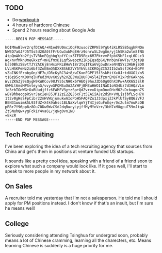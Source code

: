 ## TODO

- ~~Do [workout b](workout.html#workout-b)~~
- 4 hours of hardcore Chinese
- Spend 2 hours reading about Google Ads

```pgp
-----BEGIN PGP MESSAGE-----

hQIMAwBlwr2rqfDCAQ/+N1ed9U0mciOqF9zuso7ZRPNl9YgU4iKLR5SB5qghPNQn
NWEO7aGJFJ5TSs5d20A0tfFrUGw3ubMqEHrz9onrw5L2wgGm/yj1hSKa2wln8fNG
4tpQmAhYo2YjsTVRknEQghbgYpfYCix3TFD5Fqx6M7Pk+vvPfpbX5bF1cqL6DLc3
Wg/nvfMknUmeGkxzf+mHEfmxDILqfSwepzM2IRpEqsdpGX/MnbQnFWwTs/Y3gt8B
bs50BhzSBvtTJYZAC6j8nHsxFKLBHoV18r2tqITka6VgbwDnxeN4Q5Yz3HbHjSDO
LVLHSKPeNz2i6bf3ZoEBmQ5DXX8SkE2VY5YkVLSCKROgZI52IIb2u5sfJKd+BGPV
vZaINKfFrobyOn/HF7u/DRcKyRC34+8/wIKxnFGPF15f3skMitXx0JrtdUXGl/n5
t16zD5crK0OYqlHfed3MUvKOSyh2VZEJWuIUUF04Sl4ZfznrEM8FVIxPdY6AkhoG
WvzZKGZj9sQygH9KWKCov98JY55cNH0x6YHEOj9hoJZD60g0OhX3Pw+AXK6S3ElR
GWMit6msMPSvteynG/vvywGPQMSuOAZAYHFjBMEuHWO1INaD1oNQ4bz7d3HQaVLn
1d3+hTGnWG+OxRUudjffz6EAMFV3y+zSp+QdZv+exDipmDnoOHcM62sDcbugmn7S
wBYBhbecgpRSvrJacIeHJ5JP12zE2ZQJ6xF1t5EAiiAJz2dSM+VMLjsjbfLScH7X
1t2v0gHsSFpCibr22mHVWqjumukwAIoPoH5FAQFZu1J3dpxjZJkPlUfSyBQ6iVFJ
BEN31wuimk5L93fdZ+X4k9ahsc1BLNaXvlqmYjT4IjsGuFoEq+/0cZulm7muRcOB
pRRr7Y96pp8z8Ou70Dw0WvCSd2dqBucyLyjffMyMYoVz+/3bH7xMUgpuT59mJtqA
ZtSNuhQw+ygFck1Y4va6L/jqNg0vn1ND
=EkcR
-----END PGP MESSAGE-----
```

## Tech Recruiting

I've been exploring the idea of a tech recruiting agency that sources
from China and get's them in positions at venture funded US startups.

It sounds like a pretty cool idea, speaking with a friend of a friend
soon to explore what such a company would look like. If it goes well,
I'll start to speak to more people in my network about it.

## On Sales

A recruiter told me yesterday that I'm not a salesperson. He told me I
should apply for PM positions instead. I don't know if that's an insult,
but I'm sure he means well!

## College

Seriously considering attending Tsinghua for undergrad soon, probably
means a lot of Chinese cramming, learning all the charecters, etc. Means
learning Chinese is suddenly is a huge priority for me.
